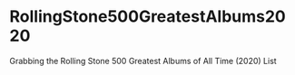 # RollingStone500GreatestAlbums2020
Grabbing the Rolling Stone 500 Greatest Albums of All Time (2020) List
